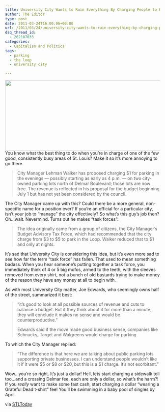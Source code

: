 ```yaml
---
title: University City Wants to Ruin Everything By Charging People to Park
author: The Editor
type: post
date: 2011-03-24T16:00:06+00:00
url: /2011/03/24/university-city-wants-to-ruin-everything-by-charging-people-to-park/
dsq_thread_id:
  - 262107033
categories:
  - Capitalism and Politics
tags:
  - parking
  - the loop
  - university city

---
```

[<img class="aligncenter size-full wp-image-9414" title="loop_parking_sign" src="http://media.punchingkitty.com/wordpress/2011/03/loop_parking_sign.jpeg" alt="" width="600" height="229" />][1]You know what the best thing to do when you&#8217;re in charge of one of the few good, consistently busy areas of St. Louis? Make it so it&#8217;s more annoying to go there.

> City Manager Lehman Walker has proposed charging $1 for parking in the evenings — possibly starting as early as 4 p.m. — on two city-owned parking lots north of Delmar Boulevard; those lots are now free. The revenue is reflected in his proposal for the budget beginning July 1 but has not yet been considered by the council.

The City Manager came up with this? Could there be a more general, non-specific name for a position ever? If you&#8217;re an official for a particular city, isn&#8217;t your job to &#8220;manage&#8221; the city effectively? So what&#8217;s this guy&#8217;s job then? Oh&#8230;wait. Nevermind. Turns out he makes &#8220;task forces&#8221;:

> The idea originally came from a group of citizens, the City Manager&#8217;s Budget Advisory Tax Force, which had recommended that the city charge from $3 to $5 to park in the Loop. Walker reduced that to $1 and only at nights.

It&#8217;s sad that University City is considering this idea, but it&#8217;s even more sad to see how far the term &#8220;task force&#8221; has fallen. That used to mean something badass. When you hear someone&#8217;s putting together a task force, you immediately think of 4 or 5 big mofos, armed to the teeth, with the sleeves removed from every shirt, not a bunch of old bastards trying to make money of the reason they have any money at all to begin with.

As with most University City matter, Joe Edwards, who seemingly owns half of the street, summarized it best:

> &#8220;it&#8217;s good to look at all possible sources of revenue and cuts to balance a budget. But if they think about it for more than a minute, they will conclude it makes no sense and would be counterproductive.&#8221;
> 
> Edwards said if the move made good business sense, companies like Schnucks, Target and Walgreens would charge for parking.

To which the City Manager replied:

> &#8220;The difference is that here we are talking about public parking lots supporting private businesses. I can understand people wouldn&#8217;t like it if it were $5 or $8 or $20, but this is a $1 charge. It&#8217;s not exorbitant.&#8221;

Wow&#8230;you&#8217;re so right. It&#8217;s just a dollar! Hell, lets start charging a sidewalk toll too&#8230;and a crossing Delmar fee, each are only a dollar, so what&#8217;s the harm?! If you _really_ want to make some fast cash, start charging a dollar &#8220;wearing a Grateful Dead t-shirt&#8221; fee! You&#8217;ll be swimming in a baby pool of singles by April.

via <a href="http://www.stltoday.com/news/local/metro/article_d6a8593a-e593-5461-a4f8-19485413af07.html" target="_blank">STLToday</a>

 [1]: http://media.punchingkitty.com/wordpress/2011/03/loop_parking_sign.jpeg